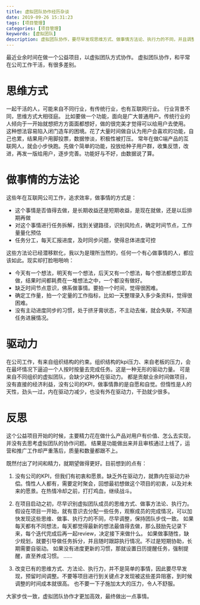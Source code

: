 ```yaml
---
title: 虚拟团队协作经历杂谈
date: 2019-09-26 15:31:23
tags: [项目管理]
categories: [项目管理]
keywords: [虚拟团队]
description: 虚拟团队协作，要尽早发现思维方式、做事情方法论、执行力的不同，并且调整，保持团队步伐一致。
---
```


最近业余时间在做一个公益项目，以虚拟团队方式协作。
虚拟团队协作，和平常在公司工作干活，有很多差别。
<!-- more -->

# 思维方式

一起干活的人，可能来自不同行业，有传统行业，也有互联网行业。
行业背景不同，思维方式大相径庭。
比如要做一个功能，面向是广大普通用户。传统行业的人倾向于一开始就想把方方面面都想好，做的很完美才觉得可以给用户去使用。
这种想法容易陷入闭门造车的困境。花了大量时间做自认为用户会喜欢的功能，自己也累，结果用户用脚投票，数据惨淡，积极性被打压。
常年在做C端产品的互联网人，就会小步快跑。先做个简单的功能，投放给种子用户群，收集反馈，改进，再发一版给用户，逐步完善。功能好与不好，由数据说了算。

# 做事情的方法论

这些年在互联网公司工作，追求效率，做事情的方式是：
- 这个事情是否值得去做，是长期收益还是短期收益，是现在就做，还是以后排期再做
- 对这个事情进行任务拆解，找到关键路径，识别风险点，确定时间节点，工作量量化预估
- 任务分工，每天汇报进度，及时同步问题，使得总体进度可控

这些方法论已经潜移默化，我以为是理所当然的，任何一个有心做事情的人，都应该如此。现实却打脸啪啪响：
- 今天有一个想法，明天有一个想法，后天又有一个想法，每个想法都想立即去做，结果时间都耗费在一堆想法之中，一个都没有做好。
- 缺乏时间节点意识，佛系做事情。要拍一个时间，觉得很困难。
- 确定工作量，拍一个定量的工作指标，比如一天整理录入多少条资料，觉得很困难。
- 没有主动进度同步的习惯，处于挤牙膏状态，不主动去催，就会失联，不知道任务进展情况。

# 驱动力

在公司工作，有来自组织结构的约束。组织结构的kpi压力、来自老板的压力，会在最坏情况下逼迫一个人按时按量去完成任务。这是一种无形的驱动力量。
可是来自不同组织的虚拟团队，会缺少这种外在驱动力。
都是贡献业余时间做项目，没有直接的经济利益，没有公司的KPI，做事情靠的是自愿和自觉。但惰性是人的天性，劲头一过，内在驱动力减少，也没有外在驱动力，干劲就少很多。

# 反思

这个公益项目开始的时候，主要精力花在做什么产品对用户有价值、怎么去实现，并没有去思考虚拟团队的协作问题。
结果是功能做出来并且审核通过上线了，运营和推广工作却严重落后，质量和数量都跟不上。

既然付出了时间和精力，就期望做得更好。目前想到的点有：
1. 没有公司的KPI，但我们有初衷和愿景。缺乏外在驱动力，就靠内在驱动力补偿。惰性人人都有，需要定时聚会，回想最初想做这个项目的初衷，以及对未来的愿景。在热情冷却之前，打打鸡血，继续战斗。

2. 在项目启动之初，尽早识别虚拟团队成员的思维方式、做事方法论、执行力。
假设在项目一开始，就有意识去分配一些任务，观察成员的完成情况，可以加快发现这些思维、做事、执行力的不同，尽早调整，保持团队步伐一致。
如果每天都有不同想法，每天都觉得最新的想法最值得去做，那么鼓励先记录下来，每个迭代完成后再一起review，决定接下来做什么。
如果做事随性，缺少规划，就要引导做任务拆分，并且随时跟踪执行情况。不过是短期协助，长期需要自驱动。
如果没有进度更新的习惯，那就设置日历提醒任务，强制提醒，直至养成习惯。
……

3. 改变已有的思维方式、方法论、执行力，并不是简单的事情，因此要尽早发现，预留时间调整。不要等项目进行到关键点才发现被这些差异阻塞，到时候调整的时间成本就很高。
也不要一下子施加太大的压力，令人不舒服。


大家步伐一致，虚拟团队协作才更加高效，最终做出一点事情。

